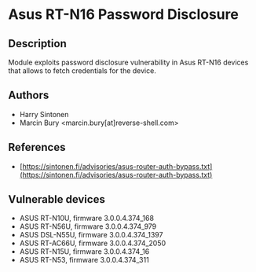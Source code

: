 # Asus RT-N16 Password Disclosure

## Description
Module exploits password disclosure vulnerability in Asus RT-N16 devices that allows to fetch credentials for the device.

## Authors
* Harry Sintonen
* Marcin Bury <marcin.bury[at]reverse-shell.com>

## References
* [https://sintonen.fi/advisories/asus-router-auth-bypass.txt](https://sintonen.fi/advisories/asus-router-auth-bypass.txt)

## Vulnerable devices
* ASUS RT-N10U, firmware 3.0.0.4.374_168
* ASUS RT-N56U, firmware 3.0.0.4.374_979
* ASUS DSL-N55U, firmware 3.0.0.4.374_1397
* ASUS RT-AC66U, firmware 3.0.0.4.374_2050
* ASUS RT-N15U, firmware 3.0.0.4.374_16
* ASUS RT-N53, firmware 3.0.0.4.374_311

